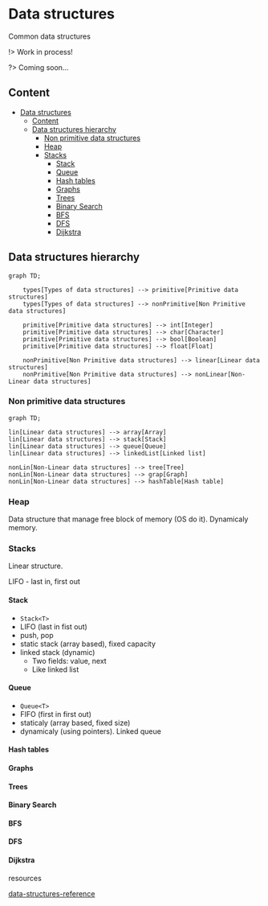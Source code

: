 # Data structures
  
Common data structures

!> Work in process!

?> Coming soon...

## Content

- [Data structures](#data-structures)
  - [Content](#content)
  - [Data structures hierarchy](#data-structures-hierarchy)
    - [Non primitive data structures](#non-primitive-data-structures)
    - [Heap](#heap)
    - [Stacks](#stacks)
      - [Stack](#stack)
      - [Queue](#queue)
      - [Hash tables](#hash-tables)
      - [Graphs](#graphs)
      - [Trees](#trees)
      - [Binary Search](#binary-search)
      - [BFS](#bfs)
      - [DFS](#dfs)
      - [Dijkstra](#dijkstra)

## Data structures hierarchy

```mermaid
graph TD;

    types[Types of data structures] --> primitive[Primitive data structures]
    types[Types of data structures] --> nonPrimitive[Non Primitive data structures]

    primitive[Primitive data structures] --> int[Integer]
    primitive[Primitive data structures] --> char[Character]
    primitive[Primitive data structures] --> bool[Boolean]
    primitive[Primitive data structures] --> float[Float]

    nonPrimitive[Non Primitive data structures] --> linear[Linear data structures]
    nonPrimitive[Non Primitive data structures] --> nonLinear[Non-Linear data structures]

```

### Non primitive data structures

```mermaid
graph TD;

lin[Linear data structures] --> array[Array]
lin[Linear data structures] --> stack[Stack]
lin[Linear data structures] --> queue[Queue]
lin[Linear data structures] --> linkedList[Linked list]

nonLin[Non-Linear data structures] --> tree[Tree]
nonLin[Non-Linear data structures] --> grap[Graph]
nonLin[Non-Linear data structures] --> hashTable[Hash table]

```

### Heap

Data structure that manage free block of memory (OS do it). Dynamicaly memory.
<!-- Структура от данни, която управлява свободните блокове памет (ос го прави)
Наричана още динамична памет (памет на OS) -->

### Stacks

Linear structure.
<!-- Обработката на информацията става само от едната страна наречена връх -->
LIFO - last in, first out

#### Stack

- ```Stack<T>```
- LIFO (last in fist out)
- push, pop
- static stack (array based), fixed capacity
- linked stack (dynamic)
  - Two fields: value, next
  - Like linked list

#### Queue

- ```Queue<T>```
- FIFO (first in first out)
- staticaly (array based, fixed size)
- dynamicaly (using pointers). Linked queue

#### Hash tables

#### Graphs

#### Trees

#### Binary Search

#### BFS

#### DFS

#### Dijkstra

resources

[data-structures-reference](https://www.interviewcake.com/data-structures-reference)

